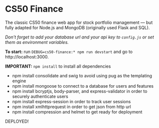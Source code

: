 # CS50 Finance

The classic CS50 finance web app for stock portfolio management — but fully adapted for Node.js and MongoDB (originally used Flask and SQL).

*Don't forget to add your database url and your api key to `config.js` or set them as environment variables.*

**To start:** run `DEBUG=cs50-finance:* npm run devstart` and go to http://localhost:3000.

**IMPORTANT:** `npm install` to install all dependencies
* npm install consolidate and swig to avoid using pug as the templating engine
* npm install mongoose to connect to a database for users and features
* npm install bcryptjs, body-parser, and express-validator in order to securely authenticate users
* npm install express-session in order to track user sessions
* npm install xmlhttprequest in order to get json from http url
* npm install compression and helmet to get ready for deployment

DEPLOYED!
